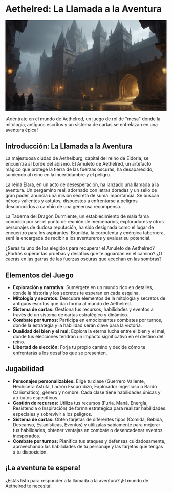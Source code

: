 # Aethelred: La Llamada a la Aventura

![Fondo de referencia](extras/background.jpg)

¡Adéntrate en el mundo de Aethelred, un juego de rol de "mesa" donde la mitología, antiguos escritos y un sistema de cartas se entrelazan en una aventura épica!

## Introducción: La Llamada a la Aventura

La majestuosa ciudad de Aethelburg, capital del reino de Eldoria, se encuentra al borde del abismo. El Amuleto de Aethelred, un artefacto mágico que protege la tierra de las fuerzas oscuras, ha desaparecido, sumiendo al reino en la incertidumbre y el peligro.

La reina Elara, en un acto de desesperación, ha lanzado una llamada a la aventura. Un pergamino real, adornado con letras doradas y un sello de gran poder, anuncia una misión secreta de suma importancia. Se buscan héroes valientes y astutos, dispuestos a enfrentarse a peligros desconocidos a cambio de una generosa recompensa.

La Taberna del Dragón Durmiente, un establecimiento de mala fama conocido por ser el punto de reunión de mercenarios, exploradores y otros personajes de dudosa reputación, ha sido designada como el lugar de encuentro para los aspirantes. Brunilda, la corpulenta y enérgica tabernera, será la encargada de recibir a los aventureros y evaluar su potencial.

¿Serás tú uno de los elegidos para recuperar el Amuleto de Aethelred? ¿Podrás superar las pruebas y desafíos que te aguardan en el camino? ¿O caerás en las garras de las fuerzas oscuras que acechan en las sombras?

## Elementos del Juego

*   **Exploración y narrativa:** Sumérgete en un mundo rico en detalles, donde la historia y los secretos te esperan en cada esquina.
*   **Mitología y secretos:** Descubre elementos de la mitología y secretos de antiguos escritos que dan forma al mundo de Aethelred.
*   **Sistema de cartas:** Gestiona tus recursos, habilidades y eventos a través de un sistema de cartas estratégico y dinámico.
*   **Combate por turnos:** Participa en emocionantes combates por turnos, donde la estrategia y la habilidad serán clave para la victoria.
*   **Dualidad del bien y el mal:** Explora la eterna lucha entre el bien y el mal, donde tus elecciones tendrán un impacto significativo en el destino del reino.
*   **Libertad de elección:** Forja tu propio camino y decide cómo te enfrentarás a los desafíos que se presenten.

## Jugabilidad

*   **Personajes personalizables:** Elige tu clase (Guerrero Valiente, Hechicera Astuta, Ladrón Escurridizo, Explorador Ingenioso o Bardo Carismático), género y nombre. Cada clase tiene habilidades únicas y atributos específicos.
*   **Gestión de recursos:** Utiliza tus recursos (Furia, Maná, Energía, Resistencia o Inspiración) de forma estratégica para realizar habilidades especiales y sobrevivir a los peligros.
*   **Sistema de cartas:** Obtén tarjetas de diferentes tipos (Comida, Bebida, Descanso, Estadísticas, Eventos) y utilízalas sabiamente para mejorar tus habilidades, obtener ventajas en combate o desencadenar eventos inesperados.
*   **Combate por turnos:** Planifica tus ataques y defensas cuidadosamente, aprovechando las habilidades de tu personaje y las tarjetas que tengas a tu disposición.

## ¡La aventura te espera!

¿Estás listo para responder a la llamada a la aventura? ¡El mundo de Aethelred te necesita!